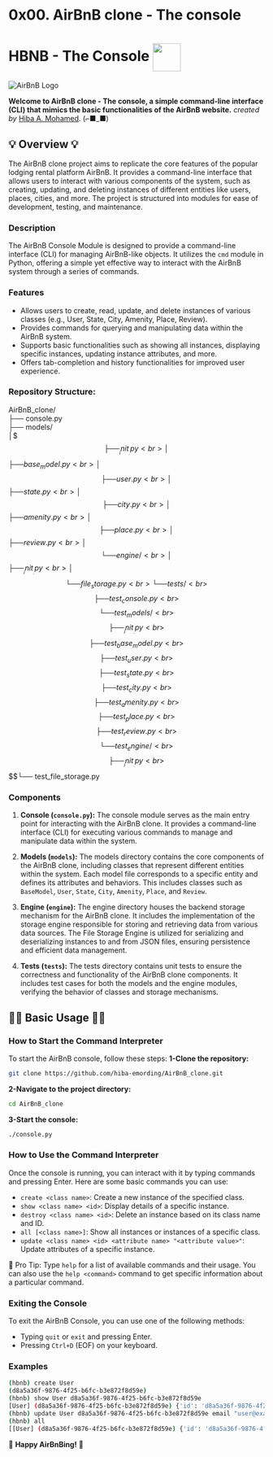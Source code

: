 # 0x00. AirBnB clone - The console

<h1>HBNB - The Console <img src="https://i.imgur.com/elr4ah9.png" width=55 align=center> </h1>

![AirBnB Logo](https://i.imgur.com/9WkM9nn.png)

**Welcome to AirBnB clone - The console, a simple command-line interface (CLI) that mimics the basic functionalities of the AirBnB website.**
*created by* [Hiba A. Mohamed](https://github.com/hiba-emording). (⌐■_■)


## 💡 Overview 💡
The AirBnB clone project aims to replicate the core features of the popular lodging rental platform AirBnB. It provides a command-line interface that allows users to interact with various components of the system, such as creating, updating, and deleting instances of different entities like users, places, cities, and more. The project is structured into modules for ease of development, testing, and maintenance.

### Description
The AirBnB Console Module is designed to provide a command-line interface (CLI) for managing AirBnB-like objects.
It utilizes the `cmd` module in Python, offering a simple yet effective way to interact with the AirBnB system through a series of commands.

### Features
- Allows users to create, read, update, and delete instances of various classes (e.g., User, State, City, Amenity, Place, Review).
- Provides commands for querying and manipulating data within the AirBnB system.
- Supports basic functionalities such as showing all instances, displaying specific instances, updating instance attributes, and more.
- Offers tab-completion and history functionalities for improved user experience.

### Repository Structure:
AirBnB_clone/<br>
├── console.py<br>
├── models/<br>
│$$$├── __init__.py<br>
│$$$├── base_model.py<br>
│$$$├── user.py<br>
│$$$├── state.py<br>
│$$$├── city.py<br>
│$$$├── amenity.py<br>
│$$$├── place.py<br>
│$$$├── review.py<br>
│$$$└── engine/<br>
│$$$$$$$├── __init__.py<br>
│$$$$$$$└── file_storage.py<br>
└── tests/<br>
$$$$├── test_console.py<br>
$$$$└── test_models/<br>
$$$$$$$$├── __init__.py<br>
$$$$$$$$├── test_base_model.py<br>
$$$$$$$$├── test_user.py<br>
$$$$$$$$├── test_state.py<br>
$$$$$$$$├── test_city.py<br>
$$$$$$$$├── test_amenity.py<br>
$$$$$$$$├── test_place.py<br>
$$$$$$$$├── test_review.py<br>
$$$$$$$$└── test_engine/<br>
$$$$$$$$$$$$├── __init__.py<br>
$$$$$$$$$$$$└── test_file_storage.py<br>

### Components
1. **Console (`console.py`):**
   The console module serves as the main entry point for interacting with the AirBnB clone. It provides a command-line interface (CLI) for executing various commands to manage and manipulate data within the system.

2. **Models (`models`):**
   The models directory contains the core components of the AirBnB clone, including classes that represent different entities within the system. Each model file corresponds to a specific entity and defines its attributes and behaviors. This includes classes such as `BaseModel`, `User`, `State`, `City`, `Amenity`, `Place`, and `Review`.

3. **Engine (`engine`):**
   The engine directory houses the backend storage mechanism for the AirBnB clone. It includes the implementation of the storage engine responsible for storing and retrieving data from various data sources. The File Storage Engine is utilized for serializing and deserializing instances to and from JSON files, ensuring persistence and efficient data management.

4. **Tests (`tests`):**
   The tests directory contains unit tests to ensure the correctness and functionality of the AirBnB clone components. It includes test cases for both the models and the engine modules, verifying the behavior of classes and storage mechanisms.


## 👨‍💻 Basic Usage 👨‍💻

### How to Start the Command Interpreter
To start the AirBnB console, follow these steps:
**1-Clone the repository:**
```bash
git clone https://github.com/hiba-emording/AirBnB_clone.git
```
**2-Navigate to the project directory:**
```bash
cd AirBnB_clone
```
**3-Start the console:**
```bash
./console.py
```

### How to Use the Command Interpreter
Once the console is running, you can interact with it by typing commands and pressing Enter. Here are some basic commands you can use:
- `create <class name>`: Create a new instance of the specified class.
- `show <class name> <id>`: Display details of a specific instance.
- `destroy <class name> <id>`: Delete an instance based on its class name and ID.
- `all [<class name>]`: Show all instances or instances of a specific class.
- `update <class name> <id> <attribute name> "<attribute value>"`: Update attributes of a specific instance.

🌟 Pro Tip: Type `help` for a list of available commands and their usage. You can also use the `help <command>` command to get specific information about a particular command.

### Exiting the Console
To exit the AirBnB Console, you can use one of the following methods:
- Typing `quit` or `exit` and pressing Enter.
- Pressing `Ctrl+D` (EOF) on your keyboard.

### Examples
```bash
(hbnb) create User
(d8a5a36f-9876-4f25-b6fc-b3e872f8d59e)
(hbnb) show User d8a5a36f-9876-4f25-b6fc-b3e872f8d59e
[User] (d8a5a36f-9876-4f25-b6fc-b3e872f8d59e) {'id': 'd8a5a36f-9876-4f25-b6fc-b3e872f8d59e'}
(hbnb) update User d8a5a36f-9876-4f25-b6fc-b3e872f8d59e email "user@example.com"
(hbnb) all
[[User] (d8a5a36f-9876-4f25-b6fc-b3e872f8d59e) {'id': 'd8a5a36f-9876-4f25-b6fc-b3e872f8d59e', 'email': 'user@example.com'}]
```


🚀 **Happy AirBnBing!** 🚀
